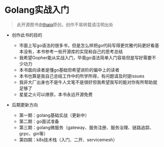# Golang实战入门
> 此开源图书由[thaiq](https://github.com/ithaiq)原创，创作不易转载请注明出处

* 创作此书的目的
    * 市面上写go语法的很多书，但是怎么样把go代码写得更优雅代码更好看基本没有，本书参考一些开源库的实现和自己的思考总结
    * 我希望Gopher能从实战入门，毕竟go语法简单入门容易但是写好需要不少功力
    * 本书面向读者是懂go基础但希望进阶的偏中上的读者
    * 本书也算是我自己总结工作中的所学所得，有问题请及时提issues
    * 我非大厂出身也不是牛人文笔不是很好但我希望我写的能对你有所帮助就足够了
    * 星星之火可以燎原，本书永远开源免费

* 后期更新方向
    * 第一期：golang基础实战（更新中）
    * 第二期：go面试准备
    * 第三期：golang微服务（gateway、服务注册、服务治理、链路追踪、grpc、gin等）
    * 第四期：k8s技术栈（入门、二开、servicemesh）